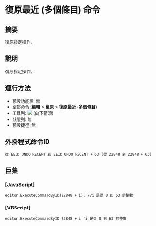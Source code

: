 # 復原最近 (多個條目) 命令

## 摘要

復原指定操作。

## 說明

復原指定操作。

## 運行方法

- 預設功能表: 無
- [全部命令](../tools/all_commands): **編輯** \> **復原** \> **復原最近 (多個條目)**
- 工具列: ![](../../images/editundo..png) (向下箭頭)
- 狀態列: 無
- 預設捷徑: 無

## 外掛程式命令ID

```
從 EEID_UNDO_RECENT 到 EEID_UNDO_RECENT + 63 (從 22848 到 22848 + 63)
```

## 巨集

### \[JavaScript\]

```
editor.ExecuteCommandByID(22848 + i); //i 是從 0 到 63 的整數
```

### \[VBScript\]

```
editor.ExecuteCommandByID 22848 + i 'i 是從 0 到 63 的整數
```
